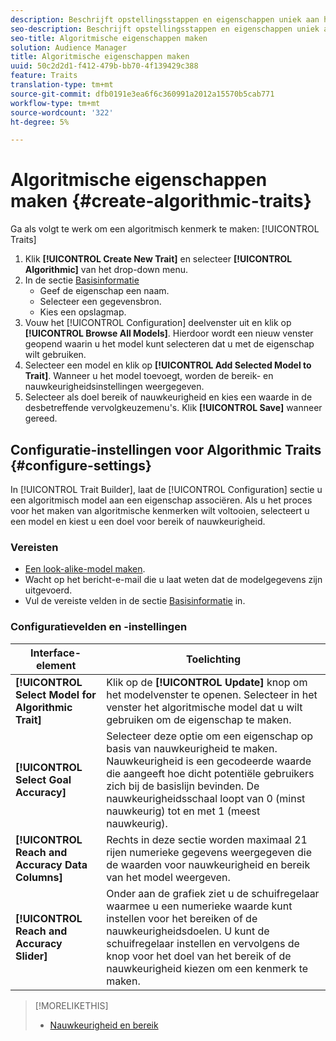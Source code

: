 ```yaml
---
description: Beschrijft opstellingsstappen en eigenschappen uniek aan het algoritmische proces van de karakterverwezenlijking.
seo-description: Beschrijft opstellingsstappen en eigenschappen uniek aan het algoritmische proces van de karakterverwezenlijking.
seo-title: Algoritmische eigenschappen maken
solution: Audience Manager
title: Algoritmische eigenschappen maken
uuid: 50c2d2d1-f412-479b-bb70-4f139429c388
feature: Traits
translation-type: tm+mt
source-git-commit: dfb0191e3ea6f6c360991a2012a15570b5cab771
workflow-type: tm+mt
source-wordcount: '322'
ht-degree: 5%

---
```



# Algoritmische eigenschappen maken {#create-algorithmic-traits}

<!-- t_algo_trait_build.xml -->

Ga als volgt te werk om een algoritmisch kenmerk te maken: [!UICONTROL Traits]

1. Klik **[!UICONTROL Create New Trait]** en selecteer **[!UICONTROL Algorithmic]** van het drop-down menu.
1. In de sectie [Basisinformatie](../../features/traits/create-onboarded-rule-based-traits.md)
   * Geef de eigenschap een naam.
   * Selecteer een gegevensbron.
   * Kies een opslagmap.
1. Vouw het [!UICONTROL Configuration] deelvenster uit en klik op **[!UICONTROL Browse All Models]**.
Hierdoor wordt een nieuw venster geopend waarin u het model kunt selecteren dat u met de eigenschap wilt gebruiken.
1. Selecteer een model en klik op **[!UICONTROL Add Selected Model to Trait]**.
Wanneer u het model toevoegt, worden de bereik- en nauwkeurigheidsinstellingen weergegeven.
1. Selecteer als doel bereik of nauwkeurigheid en kies een waarde in de desbetreffende vervolgkeuzemenu&#39;s. Klik **[!UICONTROL Save]** wanneer gereed.

## Configuratie-instellingen voor Algorithmic Traits {#configure-settings}

In [!UICONTROL Trait Builder], laat de [!UICONTROL Configuration] sectie u een algoritmisch model aan een eigenschap associëren. Als u het proces voor het maken van algoritmische kenmerken wilt voltooien, selecteert u een model en kiest u een doel voor bereik of nauwkeurigheid.

### Vereisten

<!-- r_algo_trait_config_section.xml -->

* [Een look-alike-model maken](../../features/algorithmic-models/create-model.md).
* Wacht op het bericht-e-mail die u laat weten dat de modelgegevens zijn uitgevoerd.
* Vul de vereiste velden in de sectie [Basisinformatie](../../features/traits/create-onboarded-rule-based-traits.md) in.

### Configuratievelden en -instellingen

| Interface-element | Toelichting |
|---|---|
| **[!UICONTROL Select Model for Algorithmic Trait]** | Klik op de **[!UICONTROL Update]** knop om het modelvenster te openen. Selecteer in het venster het algoritmische model dat u wilt gebruiken om de eigenschap te maken. |
| **[!UICONTROL Select Goal Accuracy]** | Selecteer deze optie om een eigenschap op basis van nauwkeurigheid te maken. Nauwkeurigheid is een gecodeerde waarde die aangeeft hoe dicht potentiële gebruikers zich bij de basislijn bevinden. De nauwkeurigheidsschaal loopt van 0 (minst nauwkeurig) tot en met 1 (meest nauwkeurig). |
| **[!UICONTROL Reach and Accuracy Data Columns]** | Rechts in deze sectie worden maximaal 21 rijen numerieke gegevens weergegeven die de waarden voor nauwkeurigheid en bereik van het model weergeven. |
| **[!UICONTROL Reach and Accuracy Slider]** | Onder aan de grafiek ziet u de schuifregelaar waarmee u een numerieke waarde kunt instellen voor het bereiken of de nauwkeurigheidsdoelen. U kunt de schuifregelaar instellen en vervolgens de knop voor het doel van het bereik of de nauwkeurigheid kiezen om een kenmerk te maken. |

>[!MORELIKETHIS]
>
>* [Nauwkeurigheid en bereik](../../features/traits/trait-accuracy-reach.md)

